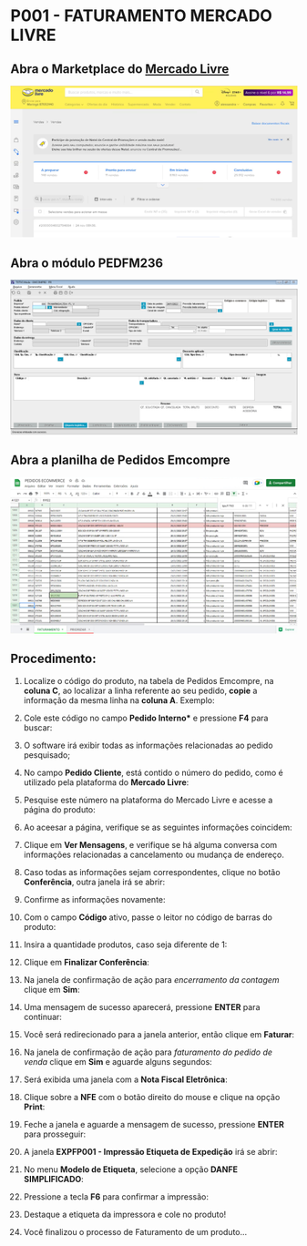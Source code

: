 # P001 - FATURAMENTO MERCADO LIVRE

## Abra o Marketplace do [Mercado Livre](https://mercadolivre.com.br/vendas/lista)

![PAINEL DE VENDAS MERCADO LIVRE](../images/bWVyY2FkbyBsaXZyZSBwcmludCAx.png)



## Abra o módulo PEDFM236

![PEDFM236](../images/YmhhbiBwcmludCAx.png)

## Abra a planilha de Pedidos Emcompre

![PEDIDOS EMCOMPRE](../images/cGxhbmlsaGEgZW1jb21wcmUgcHJpbnQgMQ==.png)

## Procedimento:

1. Localize o código do produto, na tabela de Pedidos Emcompre, na **coluna C**, ao localizar a linha referente ao seu pedido, **copie** a informação da mesma linha na **coluna A**. Exemplo:

2. Cole este código no campo **Pedido Interno\*** e pressione **F4** para buscar:

3. O software irá exibir todas as informações relacionadas ao pedido pesquisado;

4. No campo **Pedido Cliente**, está contido o número do pedido, como é utilizado pela plataforma do **Mercado Livre**:

5. Pesquise este número na plataforma do Mercado Livre e acesse a página do produto:

6. Ao aceesar a página, verifique se as seguintes informações coincidem:

7. Clique em **Ver Mensagens**, e verifique se há alguma conversa com informações relacionadas a cancelamento ou mudança de endereço.

7. Caso todas as informações sejam correspondentes, clique no botão **Conferência**, outra janela irá se abrir:

8. Confirme as informações novamente:

9. Com o campo **Código** ativo, passe o leitor no código de barras do produto:

10. Insira a quantidade produtos, caso seja diferente de 1:

11. Clique em **Finalizar Conferência**:

12. Na janela de confirmação de ação para *encerramento da contagem* clique em **Sim**:

13. Uma mensagem de sucesso aparecerá, pressione **ENTER** para continuar:

14. Você será redirecionado para a janela anterior, então clique em **Faturar**:

15. Na janela de confirmação de ação para *faturamento do pedido de venda* clique em **Sim** e aguarde alguns segundos:

16. Será exibida uma janela com a **Nota Fiscal Eletrônica**:

17. Clique sobre a **NFE** com o botão direito do mouse e clique na opção **Print**:

18. Feche a janela e aguarde a mensagem de sucesso, pressione **ENTER** para prosseguir:

19. A janela **EXPFP001 - Impressão Etiqueta de Expedição** irá se abrir:

20. No menu **Modelo de Etiqueta**, selecione a opção **DANFE SIMPLIFICADO**:

21. Pressione a tecla **F6** para confirmar a impressão:

22. Destaque a etiqueta da impressora e cole no produto!

23. Você finalizou o processo de Faturamento de um produto...